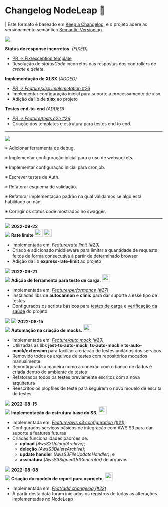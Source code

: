 # Changelog NodeLeap 🚀
| Este formato é baseado em [Keep a Changelog](https://keepachangelog.com/en/1.0.0/), e o projeto adere ao versionamento semântico [Semantic Versioning](https://semver.org/spec/v2.0.0.html).

<img src="https://img.shields.io/static/v1?label=&message=ALMOST.DONE&color=inactive" />

**Status de response incorretos.** _(FIXED)_
- [PR ⇒ Fix/exception template](https://github.com/loomi/node-leap/pull/31)
- Resolução de _statusCode_ incorretos nas respostas dos controllers de _create_ e _delete_. 

**Implementação de XLSX** _(ADDED)_
- [_PR ⇒ Feature/xlsx implemetation #26_](https://github.com/loomi/node-leap/pull/26)
- Implementar configuração inicial para suporte a processamento de xlsx.
- Adição da lib de **xlsx** ao projeto

**Testes end-to-end** _(ADDED)_
- [_PR ⇒ Feature/tests e2e #26_](https://github.com/loomi/node-leap/pull/25)
- Criação dos templates e estrutura para testes end to end.

---

<img src="https://img.shields.io/static/v1?label=&message=UNRELEASED&color=inactive" />

※ Adicionar ferramenta de debug.

※ Implementar configuração inicial para o uso de websockets.

※ Implementar configuração inicial para cronjob.

※  Escrever testes de Auth.

※  Refatorar esquema de validação.

※  Refatorar implementação padrão na qual validamos se algo está habilitado ou não.

※  Corrigir os status code mostrados no swagger.       

---

<img src="https://img.shields.io/static/v1?label=&message=ADDED&color=brightgreengreen" /> **2022-09-22** </br>
<img src="https://img.shields.io/static/v1?label=&message=[1.0.0]&color=gray" />
**Rate limite**
[<img src = "https://avatars.githubusercontent.com/u/61945340?s=120&v=4" style="width:25px;height:25px;"/>](https://github.com/BrunoSSantana)
[<img src = "https://avatars.githubusercontent.com/u/67443852?v=4" style="width:25px;height:25px;"/>](https://github.com/isaquetdiniz)
- Implementada em: [_Feature/rate limit (#29)_](https://github.com/loomi/node-leap/commit/dff17ba052570f7b320d5579e2fc4eb434ad7852)
- Criado e adicionado middleware para limitar a quantidade de requests feitos de forma consecutiva à partir de determinado browser
- Adição da lib **express-rate-limit** ao projeto

<img src="https://img.shields.io/static/v1?label=&message=ADDED&color=brightgreengreen" /> **2022-09-21** </br>
<img src="https://img.shields.io/static/v1?label=&message=[1.0.0]&color=gray" />
**Adição de ferramenta para teste de carga.** [<img src = "https://avatars.githubusercontent.com/u/67443852?v=4" style="width:25px;height:25px;"/>](https://github.com/isaquetdiniz)
- Implementada em: [_Feature/performance (#27)_](https://github.com/loomi/node-leap/commit/0d8e6de4416f46dbc816bf458dac146a5502974a)
- Instaladas libs de **autocannon** e **clinic** para dar suporte a esse tipo de testes
- Configurados os scripts básicos para [testes de carga](https://github.com/loomi/node-leap/commit/0d8e6de4416f46dbc816bf458dac146a5502974a#diff-982a8f66c9c855f4df1f09ef4aefd6af59c3c6059028b27b1c880b996e7ac4fd) e [verificação da saúde](https://github.com/loomi/node-leap/commit/0d8e6de4416f46dbc816bf458dac146a5502974a#diff-636f5e485df34bdbbc600f0599e08a8f723ce5d370d10e155f01433e8c0ba878) do projeto

<img src="https://img.shields.io/static/v1?label=&message=ADDED&color=brightgreengreen" /> <img src="https://img.shields.io/static/v1?label=&message=REMOVED&color=critical" /> **2022-08-15** </br>
<img src="https://img.shields.io/static/v1?label=&message=[1.0.0]&color=gray" />
**Automação na criação de mocks.** [<img src = "https://avatars.githubusercontent.com/u/34968112?v=4" style="width:25px;height:25px;"/>](https://github.com/guilherme4g)
- Implementada em: [_Feature/auto mock (#23)_](https://github.com/loomi/node-leap/commit/b879ecffb717ed5784392910c0fe27c8dee75b01)
- Utilizadas as libs **jest-ts-auto-mock**, **ts-auto-mock** e **ts-auto-mock/extension** para facilitar a criação de testes unitários dos serviços
- Removido todos os arquivos de testes com repositórios mocados manualmente
- Reconfigurada a maneira como a conexão com o banco de dados é criada dentro do ambiente de testes
- Refatorados todos os testes previamente escritos com a nova arquitetura
- Reescritos os plopfiles de teste para seguirem o novo modelo de escrita de testes

<img src="https://img.shields.io/static/v1?label=&message=ADDED&color=brightgreengreen" /> **2022-08-15** </br>
<img src="https://img.shields.io/static/v1?label=&message=[1.0.0]&color=gray" />
**Implementação da estrutura base do S3.** [<img src = "https://avatars.githubusercontent.com/u/85639170?v=4" style="width:25px;height:25px;"/>](https://github.com/arthurbs17)
- Implementada em: [_Feature/aws s3 configuration (#21)_](https://github.com/loomi/node-leap/commit/78440404a8df90488809c3ac7bdacc54b1c54add)
- Configurados serviços básicos de integração com AWS S3 para dar suporte a features futuras
- Criadas funcionalidades padrões de:
  - **upload** _(AwsS3UploadArchive)_;
  - **deleção** _(AwsS3DeleteArchive)_;
  - **update handler** _(AwsS3FileUpdateHandler)_; e
  - **assinatura** _(AwsS3SignedUrlGenerator)_ de arquivos. 

<img src="https://img.shields.io/static/v1?label=&message=ADDED&color=brightgreengreen" /> **2022-08-08** </br>
<img src="https://img.shields.io/static/v1?label=&message=[1.0.0]&color=gray" />
**Criação do modelo de report para o projeto.** [<img src = "https://avatars.githubusercontent.com/u/55456236?v=4" style="width:25px;height:25px;"/>](https://github.com/argas7)
- Implementada em: [_Feat/add changelog (#22)_](https://github.com/loomi/node-leap/commit/c937be15c88302af895c8987e94fe52c46af36d8)
- À partir desta data foram iniciados os registros de todas as alterações implementadas no NodeLeap
